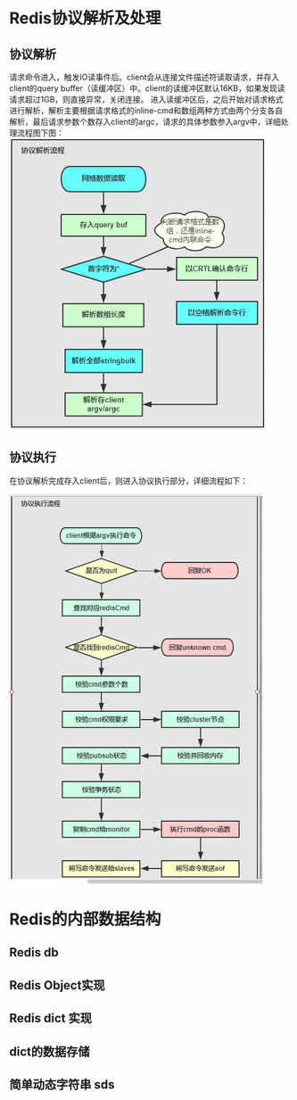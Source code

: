 # Redis协议解析及处理
## 协议解析
请求命令进入，触发IO读事件后。client会从连接文件描述符读取请求，并存入client的query buffer（读缓冲区）中。client的读缓冲区默认16KB，如果发现读请求超过1GB，则直接异常，关闭连接。
进入读缓冲区后，之后开始对请求格式进行解析，解析主要根据请求格式的inline-cmd和数组两种方式由两个分支各自解析，最后请求参数个数存入client的argc，请求的具体参数参入argv中，详细处理流程图下图：  
![redis_protocol_resolution](images/redis_protocol_resolution.png)

## 协议执行
在协议解析完成存入client后，则进入协议执行部分，详细流程如下：  

![redis_protocol_operation](images/redis_protocol_operation.png)


# Redis的内部数据结构
## Redis db

## Redis Object实现

## Redis dict 实现

## dict的数据存储

## 简单动态字符串 sds


